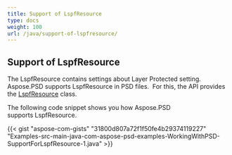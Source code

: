 ```yaml
---
title: Support of LspfResource
type: docs
weight: 100
url: /java/support-of-lspfresource/
---
```


## **Support of LspfResource**
The LspfResource contains settings about Layer Protected setting. Aspose.PSD supports LspfResource in PSD files.  For this, the API provides the [LspfResource](https://reference.aspose.com/java/psd/com.aspose.psd.fileformats.psd.layers.layerresources/LspfResource) class.

The following code snippet shows you how Aspose.PSD supports LspfResource.

{{< gist "aspose-com-gists" "31800d807a72f1f50fe4b29374119227" "Examples-src-main-java-com-aspose-psd-examples-WorkingWithPSD-SupportForLspfResource-1.java" >}}
